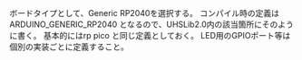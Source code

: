 ボードタイプとして、Generic RP2040を選択する。
コンパイル時の定義は ARDUINO_GENERIC_RP2040 となるので、UHSLib2.0内の該当箇所にそのように書く。
基本的にはrp pico と同じ定義としておく。
LED用のGPIOポート等は個別の実装ごとに定義すること。